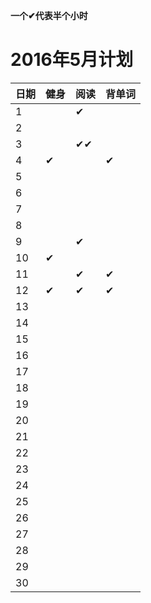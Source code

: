 ﻿**一个✔代表半个小时**

# 2016年5月计划

 日期|健身|阅读|背单词
:-----------|:------------|:--------|:---------
1| |✔| |
2| | | |
3| |✔✔| |
4|✔| |✔|
5| | | |
6| | | |
7| | | |
8| | | |
9| |✔| |
10|✔| | |
11| |✔|✔|   
12|✔|✔|✔|
13| | | |
14| | | |
15| | | |
16| | | |
17| | | |
18| | | |
19| | | |
20| | | |
21| | | |
22| | | |
23| | | |
24| | | |
25| | | |
26| | | |
27| | | |
28| | | |
29| | | |
30| | | |
